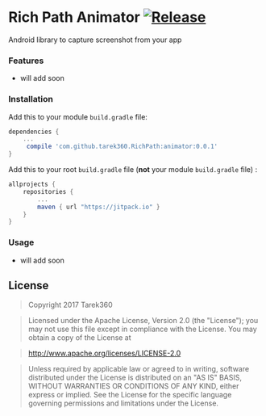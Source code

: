 # Rich Path Animator [![Release](https://jitpack.io/v/tarek360/RichPathAnimator.svg)](https://jitpack.io/#tarek360/RichPathAnimator)

Android library to capture screenshot from your app


### Features
- will add soon

### Installation

Add this to your module `build.gradle` file:
```gradle
dependencies {
	...
	 compile 'com.github.tarek360.RichPath:animator:0.0.1'
}
```

Add this to your root `build.gradle` file (**not** your module `build.gradle` file) :
```gradle
allprojects {
	repositories {
		...
		maven { url "https://jitpack.io" }
	}
}
```

### Usage
- will add soon


## License

>Copyright 2017 Tarek360

>Licensed under the Apache License, Version 2.0 (the "License");
you may not use this file except in compliance with the License.
You may obtain a copy of the License at

>   http://www.apache.org/licenses/LICENSE-2.0

>Unless required by applicable law or agreed to in writing, software
distributed under the License is distributed on an "AS IS" BASIS,
WITHOUT WARRANTIES OR CONDITIONS OF ANY KIND, either express or implied.
See the License for the specific language governing permissions and
limitations under the License.

